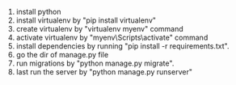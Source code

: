 1) install python
2) install virtualenv by "pip install virtualenv"
3) create virtualenv by "virtualenv myenv" command
4) activate virtualenv by "myenv\Scripts\activate" command
5) install dependencies by running "pip install -r requirements.txt".
6) go the dir of manage.py file
7) run migrations by "python manage.py migrate".
8) last run the server by "python manage.py runserver"
